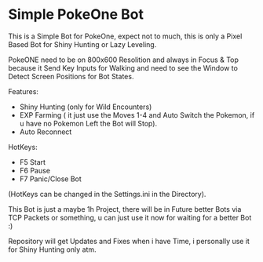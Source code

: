 # Simple PokeOne Bot

This is a Simple Bot for PokeOne, expect not to much, this is only a Pixel Based Bot for Shiny Hunting or Lazy Leveling.

PokeONE need to be on 800x600 Resolition and always in Focus & Top because it Send Key Inputs for Walking and need to see the Window to Detect Screen Positions for Bot States.


Features:

- Shiny Hunting (only for Wild Encounters)
- EXP Farming ( it just use the Moves 1-4 and Auto Switch the Pokemon, if u have no Pokemon Left the Bot will Stop).
- Auto Reconnect

HotKeys:

- F5 Start
- F6 Pause
- F7 Panic/Close Bot

(HotKeys can be changed in the Settings.ini in the Directory).

This Bot is just a maybe 1h Project, there will be in Future better Bots via TCP Packets or something, u can just use it now for waiting for a better Bot :)

Repository will get Updates and Fixes when i have Time, i  personally use it for Shiny Hunting only atm.
